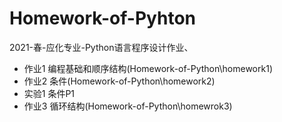 # Homework-of-Pyhton 
2021-春-应化专业-Python语言程序设计作业、

- 作业1 编程基础和顺序结构(Homework-of-Python\homework1)
- 作业2 条件(Homework-of-Python\homework2)
- 实验1 条件P1
- 作业3 循环结构(Homework-of-Python\homewrok3)


